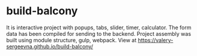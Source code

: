 # build-balcony
It is interactive project with popups, tabs, slider, timer, calculator. The form data has been compiled for sending to the backend. Project assembly was built using module structure, gulp, webpack.
View at https://valery-sergeevna.github.io/build-balcony/


